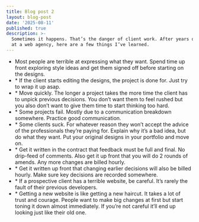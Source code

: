 ```yaml
---
title: Blog post 2
layout: blog-post
date: '2025-08-11'
published: true
description: >-
  Sometimes it happens. That’s the danger of client work. After years of working
  at a web agency, here are a few things I’ve learned. 
---
```


* &#x20;Most people are terrible at expressing what they want. Spend time up front exploring style ideas and get them signed off before starting on the designs.&#x20;
* \* If the client starts editing the designs, the project is done for. Just try to wrap it up asap.&#x20;
* \* Move quickly. The longer a project takes the more time the client has to unpick previous decisions. You don’t want them to feel rushed but you also don’t want to give them time to start thinking too hard.&#x20;
* \* Some projects fail. Mostly due to a communication breakdown somewhere. Practice good communication.&#x20;
* \* Some clients suck. For whatever reason they won’t accept the advice of the professionals they’re paying for. Explain why it’s a bad idea, but do what they want. Put your original designs in your portfolio and move on.&#x20;
* \* Get it written in the contract that feedback must be full and final. No drip-feed of comments. Also get it up front that you will do 2 rounds of amends. Any more changes are billed hourly.&#x20;
* \* Get it written up front that changing earlier decisions will also be billed hourly. Make sure key decisions are recorded somewhere.&#x20;
* \* If a prospective client has a terrible website, be careful. It’s rarely the fault of their previous developers.&#x20;
* \* Getting a new website is like getting a new haircut. It takes a lot of trust and courage. People want to make big changes at first but start toning it down almost immediately. If you’re not careful it’ll end up looking just like their old one.&#x20;